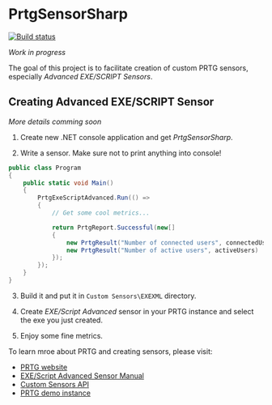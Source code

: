 # PrtgSensorSharp

[![Build status](https://ci.appveyor.com/api/projects/status/4h7gqlqpschi7g5c?svg=true)](https://ci.appveyor.com/project/redss/prtgsensorsharp)

_Work in progress_

The goal of this project is to facilitate creation of custom PRTG sensors,
especially _Advanced EXE/SCRIPT Sensors_.

## Creating Advanced EXE/SCRIPT Sensor

_More details comming soon_

1. Create new .NET console application and get _PrtgSensorSharp_.

2. Write a sensor. Make sure not to print anything into console!

```C#
public class Program
{
    public static void Main()
    {
        PrtgExeScriptAdvanced.Run(() =>
        {
            // Get some cool metrics...

            return PrtgReport.Successful(new[]
            {
                new PrtgResult("Number of connected users", connectedUsers),
                new PrtgResult("Number of active users", activeUsers)
            });
        });
    } 
}
```

3. Build it and put it in `Custom Sensors\EXEXML` directory.

4. Create _EXE/Script Advanced_ sensor in your PRTG 
instance and select the exe you just created.

5. Enjoy some fine metrics.

To learn mroe about PRTG and creating sensors, please visit:
* [PRTG website](https://www.paessler.com/prtg)
* [EXE/Script Advanced Sensor Manual](https://www.paessler.com/manuals/prtg/exe_script_advanced_sensor)
* [Custom Sensors API](https://prtg.paessler.com/api.htm?tabid=7)
* [PRTG demo instance](https://prtg.paessler.com)